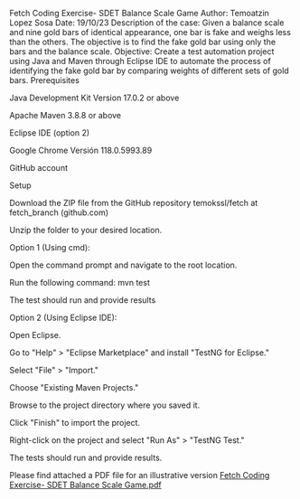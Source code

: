 Fetch Coding Exercise- SDET Balance Scale Game
Author: Temoatzin Lopez Sosa
Date: 19/10/23
Description of the case:
Given a balance scale and nine gold bars of identical appearance, one bar is fake and weighs less than the others. The objective is to find the fake gold bar using only the bars and the balance scale.
Objective:
Create a test automation project using Java and Maven through Eclipse IDE to automate the process of identifying the fake gold bar by comparing weights of different sets of gold bars.
Prerequisites

  Java Development Kit Version 17.0.2 or above
  
  Apache Maven 3.8.8 or above
  
  Eclipse IDE (option 2)
  
  Google Chrome Versión 118.0.5993.89
  
  GitHub account

Setup

  Download the ZIP file from the GitHub repository temokssl/fetch at fetch_branch (github.com)
  
  Unzip the folder to your desired location.

Option 1 (Using cmd):

  Open the command prompt and navigate to the root location.
  
  Run the following command: mvn test
  
  The test should run and provide results

Option 2 (Using Eclipse IDE):

  Open Eclipse.
  
  Go to "Help" > "Eclipse Marketplace" and install "TestNG for Eclipse."
  
  Select "File" > "Import."
  
  Choose "Existing Maven Projects."
  
  Browse to the project directory where you saved it.
  
  Click "Finish" to import the project.
  
  Right-click on the project and select "Run As" > "TestNG Test."
  
  The tests should run and provide results.

Please find attached a PDF file for an illustrative version
[Fetch Coding Exercise- SDET Balance Scale Game.pdf](https://github.com/temokssl/fetch/files/13066499/Fetch.Coding.Exercise-.SDET.Balance.Scale.Game.pdf)
